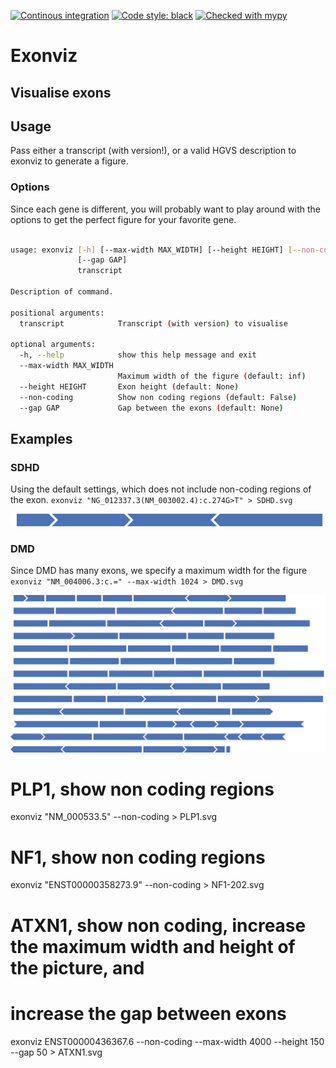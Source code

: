 [![Continous integration](https://github.com/Redmar-van-den-Berg/exonviz/actions/workflows/ci.yml/badge.svg)](https://github.com/Redmar-van-den-Berg/exonviz/actions/workflows/ci.yml)
[![Code style: black](https://img.shields.io/badge/code%20style-black-000000.svg)](https://github.com/psf/black)
[![Checked with mypy](http://www.mypy-lang.org/static/mypy_badge.svg)](http://mypy-lang.org/)

# Exonviz
Visualise exons
------------------------------------------------------------------------
## Usage
Pass either a transcript (with version!), or a valid HGVS description to exonviz to generate a figure.
### Options
Since each gene is different, you will probably want to play around with the options to get the perfect figure for your favorite gene.

```bash

usage: exonviz [-h] [--max-width MAX_WIDTH] [--height HEIGHT] [--non-coding]
               [--gap GAP]
               transcript

Description of command.

positional arguments:
  transcript            Transcript (with version) to visualise

optional arguments:
  -h, --help            show this help message and exit
  --max-width MAX_WIDTH
                        Maximum width of the figure (default: inf)
  --height HEIGHT       Exon height (default: None)
  --non-coding          Show non coding regions (default: False)
  --gap GAP             Gap between the exons (default: None)
```

## Examples
### SDHD
Using the default settings, which does not include non-coding regions of the exon.
`exonviz "NG_012337.3(NM_003002.4):c.274G>T" > SDHD.svg`

![Figure of SDH exons](examples/SDHD.svg)

### DMD
Since DMD has many exons, we specify a maximum width for the figure
`exonviz "NM_004006.3:c.=" --max-width 1024 > DMD.svg`

![Figure of DMD exons](examples/DMD.svg)

# PLP1, show non coding regions
exonviz "NM_000533.5" --non-coding > PLP1.svg

# NF1, show non coding regions
exonviz "ENST00000358273.9" --non-coding > NF1-202.svg

# ATXN1, show non coding, increase the maximum width and height of the picture, and
# increase the gap between exons
exonviz ENST00000436367.6 --non-coding --max-width 4000 --height 150 --gap 50 > ATXN1.svg
